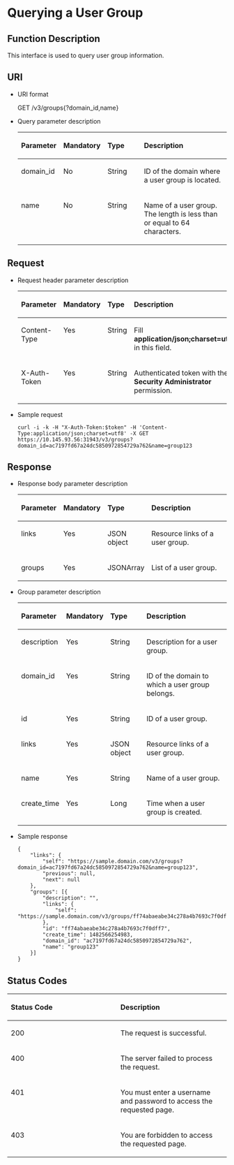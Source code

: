 # Querying a User Group<a name="en-us_topic_0057845602"></a>

## Function Description<a name="section495175389414"></a>

This interface is used to query user group information.

## URI<a name="section3019338085013"></a>

-   URI format

    GET /v3/groups\{?domain\_id,name\}

-   Query parameter description

    <a name="en-us_topic_0032920307_table36168141"></a>
    <table><thead align="left"><tr id="en-us_topic_0032920307_row15662289"><th class="cellrowborder" valign="top" width="19.36%" id="mcps1.1.5.1.1"><p id="en-us_topic_0032920307_p60685926"><a name="en-us_topic_0032920307_p60685926"></a><a name="en-us_topic_0032920307_p60685926"></a><strong id="b842352706111527"><a name="b842352706111527"></a><a name="b842352706111527"></a>Parameter</strong></p>
    </th>
    <th class="cellrowborder" valign="top" width="19.24%" id="mcps1.1.5.1.2"><p id="en-us_topic_0032920307_p16612996"><a name="en-us_topic_0032920307_p16612996"></a><a name="en-us_topic_0032920307_p16612996"></a><strong id="a105e6ed8c3de4c5a9dde97ae5a71071e_1"><a name="a105e6ed8c3de4c5a9dde97ae5a71071e_1"></a><a name="a105e6ed8c3de4c5a9dde97ae5a71071e_1"></a>Mandatory</strong></p>
    </th>
    <th class="cellrowborder" valign="top" width="17.98%" id="mcps1.1.5.1.3"><p id="en-us_topic_0032920307_p3475410"><a name="en-us_topic_0032920307_p3475410"></a><a name="en-us_topic_0032920307_p3475410"></a><strong id="b842352706143526_1"><a name="b842352706143526_1"></a><a name="b842352706143526_1"></a>Type</strong></p>
    </th>
    <th class="cellrowborder" valign="top" width="43.419999999999995%" id="mcps1.1.5.1.4"><p id="en-us_topic_0032920307_p13072760"><a name="en-us_topic_0032920307_p13072760"></a><a name="en-us_topic_0032920307_p13072760"></a><strong id="b20601766145329"><a name="b20601766145329"></a><a name="b20601766145329"></a>Description</strong></p>
    </th>
    </tr>
    </thead>
    <tbody><tr id="en-us_topic_0032920307_row52260639"><td class="cellrowborder" valign="top" width="19.36%" headers="mcps1.1.5.1.1 "><p id="en-us_topic_0032920307_p5253358"><a name="en-us_topic_0032920307_p5253358"></a><a name="en-us_topic_0032920307_p5253358"></a>domain_id</p>
    </td>
    <td class="cellrowborder" valign="top" width="19.24%" headers="mcps1.1.5.1.2 "><p id="en-us_topic_0032920307_p22868878"><a name="en-us_topic_0032920307_p22868878"></a><a name="en-us_topic_0032920307_p22868878"></a>No</p>
    </td>
    <td class="cellrowborder" valign="top" width="17.98%" headers="mcps1.1.5.1.3 "><p id="en-us_topic_0032920307_p40439847"><a name="en-us_topic_0032920307_p40439847"></a><a name="en-us_topic_0032920307_p40439847"></a>String</p>
    </td>
    <td class="cellrowborder" valign="top" width="43.419999999999995%" headers="mcps1.1.5.1.4 "><p id="en-us_topic_0032920307_p54402144"><a name="en-us_topic_0032920307_p54402144"></a><a name="en-us_topic_0032920307_p54402144"></a>ID of the domain where a user group is located.</p>
    </td>
    </tr>
    <tr id="en-us_topic_0032920307_row19857248"><td class="cellrowborder" valign="top" width="19.36%" headers="mcps1.1.5.1.1 "><p id="en-us_topic_0032920307_p64933228"><a name="en-us_topic_0032920307_p64933228"></a><a name="en-us_topic_0032920307_p64933228"></a>name</p>
    </td>
    <td class="cellrowborder" valign="top" width="19.24%" headers="mcps1.1.5.1.2 "><p id="en-us_topic_0032920307_p25100141"><a name="en-us_topic_0032920307_p25100141"></a><a name="en-us_topic_0032920307_p25100141"></a>No</p>
    </td>
    <td class="cellrowborder" valign="top" width="17.98%" headers="mcps1.1.5.1.3 "><p id="en-us_topic_0032920307_p19845579"><a name="en-us_topic_0032920307_p19845579"></a><a name="en-us_topic_0032920307_p19845579"></a>String</p>
    </td>
    <td class="cellrowborder" valign="top" width="43.419999999999995%" headers="mcps1.1.5.1.4 "><p id="en-us_topic_0032920307_p63988077"><a name="en-us_topic_0032920307_p63988077"></a><a name="en-us_topic_0032920307_p63988077"></a>Name of a user group. The length is less than or equal to 64 characters.</p>
    </td>
    </tr>
    </tbody>
    </table>


## **Request**<a name="section1437107585444"></a>

-   Request header parameter description

    <a name="en-us_topic_0032920307_table21736211"></a>
    <table><thead align="left"><tr id="en-us_topic_0032920307_row48433347"><th class="cellrowborder" valign="top" width="19.49%" id="mcps1.1.5.1.1"><p id="en-us_topic_0032920307_p30787047"><a name="en-us_topic_0032920307_p30787047"></a><a name="en-us_topic_0032920307_p30787047"></a><strong id="a173ae121cc9e48328ca613e72f2a1504_1"><a name="a173ae121cc9e48328ca613e72f2a1504_1"></a><a name="a173ae121cc9e48328ca613e72f2a1504_1"></a>Parameter</strong></p>
    </th>
    <th class="cellrowborder" valign="top" width="18.86%" id="mcps1.1.5.1.2"><p id="en-us_topic_0032920307_p10722842"><a name="en-us_topic_0032920307_p10722842"></a><a name="en-us_topic_0032920307_p10722842"></a><strong id="a105e6ed8c3de4c5a9dde97ae5a71071e_3"><a name="a105e6ed8c3de4c5a9dde97ae5a71071e_3"></a><a name="a105e6ed8c3de4c5a9dde97ae5a71071e_3"></a>Mandatory</strong></p>
    </th>
    <th class="cellrowborder" valign="top" width="17.57%" id="mcps1.1.5.1.3"><p id="en-us_topic_0032920307_p63243911"><a name="en-us_topic_0032920307_p63243911"></a><a name="en-us_topic_0032920307_p63243911"></a><strong id="b842352706143526_3"><a name="b842352706143526_3"></a><a name="b842352706143526_3"></a>Type</strong></p>
    </th>
    <th class="cellrowborder" valign="top" width="44.080000000000005%" id="mcps1.1.5.1.4"><p id="en-us_topic_0032920307_p22483156"><a name="en-us_topic_0032920307_p22483156"></a><a name="en-us_topic_0032920307_p22483156"></a><strong id="b64005828152545"><a name="b64005828152545"></a><a name="b64005828152545"></a>Description</strong></p>
    </th>
    </tr>
    </thead>
    <tbody><tr id="en-us_topic_0032920307_row9196329"><td class="cellrowborder" valign="top" width="19.49%" headers="mcps1.1.5.1.1 "><p id="en-us_topic_0032920307_p6705199"><a name="en-us_topic_0032920307_p6705199"></a><a name="en-us_topic_0032920307_p6705199"></a>Content-Type</p>
    </td>
    <td class="cellrowborder" valign="top" width="18.86%" headers="mcps1.1.5.1.2 "><p id="en-us_topic_0032920307_p6250253"><a name="en-us_topic_0032920307_p6250253"></a><a name="en-us_topic_0032920307_p6250253"></a>Yes</p>
    </td>
    <td class="cellrowborder" valign="top" width="17.57%" headers="mcps1.1.5.1.3 "><p id="en-us_topic_0032920307_p36508524"><a name="en-us_topic_0032920307_p36508524"></a><a name="en-us_topic_0032920307_p36508524"></a>String</p>
    </td>
    <td class="cellrowborder" valign="top" width="44.080000000000005%" headers="mcps1.1.5.1.4 "><p id="en-us_topic_0032920307_p4400500"><a name="en-us_topic_0032920307_p4400500"></a><a name="en-us_topic_0032920307_p4400500"></a>Fill <strong id="b842352706161331"><a name="b842352706161331"></a><a name="b842352706161331"></a>application/json;charset=utf8</strong> in this field.</p>
    </td>
    </tr>
    <tr id="en-us_topic_0032920307_row39604502"><td class="cellrowborder" valign="top" width="19.49%" headers="mcps1.1.5.1.1 "><p id="en-us_topic_0032920307_p53848109"><a name="en-us_topic_0032920307_p53848109"></a><a name="en-us_topic_0032920307_p53848109"></a>X-Auth-Token</p>
    </td>
    <td class="cellrowborder" valign="top" width="18.86%" headers="mcps1.1.5.1.2 "><p id="en-us_topic_0032920307_p66729601"><a name="en-us_topic_0032920307_p66729601"></a><a name="en-us_topic_0032920307_p66729601"></a>Yes</p>
    </td>
    <td class="cellrowborder" valign="top" width="17.57%" headers="mcps1.1.5.1.3 "><p id="en-us_topic_0032920307_p36388601"><a name="en-us_topic_0032920307_p36388601"></a><a name="en-us_topic_0032920307_p36388601"></a>String</p>
    </td>
    <td class="cellrowborder" valign="top" width="44.080000000000005%" headers="mcps1.1.5.1.4 "><p id="p5287257411347"><a name="p5287257411347"></a><a name="p5287257411347"></a>Authenticated token with the <strong id="b750798910387"><a name="b750798910387"></a><a name="b750798910387"></a>Security Administrator</strong> permission.</p>
    </td>
    </tr>
    </tbody>
    </table>

-   Sample request

    ```
    curl -i -k -H "X-Auth-Token:$token" -H 'Content-Type:application/json;charset=utf8' -X GET https://10.145.93.56:31943/v3/groups?domain_id=ac7197fd67a24dc5850972854729a762&name=group123
    ```


## **Response**<a name="section422798898594"></a>

-   Response body parameter description

    <a name="table1056195410010"></a>
    <table><thead align="left"><tr id="row2747156110010"><th class="cellrowborder" valign="top" width="18.81188118811881%" id="mcps1.1.5.1.1"><p id="p447620910517"><a name="p447620910517"></a><a name="p447620910517"></a><strong id="a173ae121cc9e48328ca613e72f2a1504_3"><a name="a173ae121cc9e48328ca613e72f2a1504_3"></a><a name="a173ae121cc9e48328ca613e72f2a1504_3"></a>Parameter</strong></p>
    </th>
    <th class="cellrowborder" valign="top" width="19.77197719771977%" id="mcps1.1.5.1.2"><p id="p0233835144716"><a name="p0233835144716"></a><a name="p0233835144716"></a><strong id="a105e6ed8c3de4c5a9dde97ae5a71071e_5"><a name="a105e6ed8c3de4c5a9dde97ae5a71071e_5"></a><a name="a105e6ed8c3de4c5a9dde97ae5a71071e_5"></a>Mandatory</strong></p>
    </th>
    <th class="cellrowborder" valign="top" width="17.861786178617862%" id="mcps1.1.5.1.3"><p id="p755696810517"><a name="p755696810517"></a><a name="p755696810517"></a><strong id="b842352706143526_5"><a name="b842352706143526_5"></a><a name="b842352706143526_5"></a>Type</strong></p>
    </th>
    <th class="cellrowborder" valign="top" width="43.55435543554355%" id="mcps1.1.5.1.4"><p id="p6407638510517"><a name="p6407638510517"></a><a name="p6407638510517"></a><strong id="b553460226153817"><a name="b553460226153817"></a><a name="b553460226153817"></a>Description</strong></p>
    </th>
    </tr>
    </thead>
    <tbody><tr id="row570214510010"><td class="cellrowborder" valign="top" width="18.81188118811881%" headers="mcps1.1.5.1.1 "><p id="p5922062510010"><a name="p5922062510010"></a><a name="p5922062510010"></a>links</p>
    </td>
    <td class="cellrowborder" valign="top" width="19.77197719771977%" headers="mcps1.1.5.1.2 "><p id="p523333511472"><a name="p523333511472"></a><a name="p523333511472"></a>Yes</p>
    </td>
    <td class="cellrowborder" valign="top" width="17.861786178617862%" headers="mcps1.1.5.1.3 "><p id="p18960192015118"><a name="p18960192015118"></a><a name="p18960192015118"></a>JSON object</p>
    </td>
    <td class="cellrowborder" valign="top" width="43.55435543554355%" headers="mcps1.1.5.1.4 "><p id="p2326866010010"><a name="p2326866010010"></a><a name="p2326866010010"></a>Resource links of a user group.</p>
    </td>
    </tr>
    <tr id="row809135110010"><td class="cellrowborder" valign="top" width="18.81188118811881%" headers="mcps1.1.5.1.1 "><p id="p5141972010010"><a name="p5141972010010"></a><a name="p5141972010010"></a>groups</p>
    </td>
    <td class="cellrowborder" valign="top" width="19.77197719771977%" headers="mcps1.1.5.1.2 "><p id="p82332354477"><a name="p82332354477"></a><a name="p82332354477"></a>Yes</p>
    </td>
    <td class="cellrowborder" valign="top" width="17.861786178617862%" headers="mcps1.1.5.1.3 "><p id="p49389618118"><a name="p49389618118"></a><a name="p49389618118"></a>JSONArray</p>
    </td>
    <td class="cellrowborder" valign="top" width="43.55435543554355%" headers="mcps1.1.5.1.4 "><p id="p1983818310010"><a name="p1983818310010"></a><a name="p1983818310010"></a>List of a user group.</p>
    </td>
    </tr>
    </tbody>
    </table>


-   Group parameter description

    <a name="table4865996110948"></a>
    <table><thead align="left"><tr id="row3498648810948"><th class="cellrowborder" valign="top" width="19%" id="mcps1.1.5.1.1"><p id="p1533325610948"><a name="p1533325610948"></a><a name="p1533325610948"></a><strong id="a173ae121cc9e48328ca613e72f2a1504_5"><a name="a173ae121cc9e48328ca613e72f2a1504_5"></a><a name="a173ae121cc9e48328ca613e72f2a1504_5"></a>Parameter</strong></p>
    </th>
    <th class="cellrowborder" valign="top" width="19.3%" id="mcps1.1.5.1.2"><p id="p62791716184819"><a name="p62791716184819"></a><a name="p62791716184819"></a><strong id="a105e6ed8c3de4c5a9dde97ae5a71071e_7"><a name="a105e6ed8c3de4c5a9dde97ae5a71071e_7"></a><a name="a105e6ed8c3de4c5a9dde97ae5a71071e_7"></a>Mandatory</strong></p>
    </th>
    <th class="cellrowborder" valign="top" width="18.09%" id="mcps1.1.5.1.3"><p id="p3403423310948"><a name="p3403423310948"></a><a name="p3403423310948"></a><strong id="b842352706143526_7"><a name="b842352706143526_7"></a><a name="b842352706143526_7"></a>Type</strong></p>
    </th>
    <th class="cellrowborder" valign="top" width="43.61%" id="mcps1.1.5.1.4"><p id="p530949010948"><a name="p530949010948"></a><a name="p530949010948"></a><strong id="b356967498153934"><a name="b356967498153934"></a><a name="b356967498153934"></a>Description</strong></p>
    </th>
    </tr>
    </thead>
    <tbody><tr id="row2741558010948"><td class="cellrowborder" valign="top" width="19%" headers="mcps1.1.5.1.1 "><p id="p606953510948"><a name="p606953510948"></a><a name="p606953510948"></a>description</p>
    </td>
    <td class="cellrowborder" valign="top" width="19.3%" headers="mcps1.1.5.1.2 "><p id="p142791116104815"><a name="p142791116104815"></a><a name="p142791116104815"></a>Yes</p>
    </td>
    <td class="cellrowborder" valign="top" width="18.09%" headers="mcps1.1.5.1.3 "><p id="p2187030610948"><a name="p2187030610948"></a><a name="p2187030610948"></a>String</p>
    </td>
    <td class="cellrowborder" valign="top" width="43.61%" headers="mcps1.1.5.1.4 "><p id="p2666433310948"><a name="p2666433310948"></a><a name="p2666433310948"></a>Description for a user group.</p>
    </td>
    </tr>
    <tr id="row3865240910948"><td class="cellrowborder" valign="top" width="19%" headers="mcps1.1.5.1.1 "><p id="p4383746110948"><a name="p4383746110948"></a><a name="p4383746110948"></a>domain_id</p>
    </td>
    <td class="cellrowborder" valign="top" width="19.3%" headers="mcps1.1.5.1.2 "><p id="p427911162484"><a name="p427911162484"></a><a name="p427911162484"></a>Yes</p>
    </td>
    <td class="cellrowborder" valign="top" width="18.09%" headers="mcps1.1.5.1.3 "><p id="p6117342010948"><a name="p6117342010948"></a><a name="p6117342010948"></a>String</p>
    </td>
    <td class="cellrowborder" valign="top" width="43.61%" headers="mcps1.1.5.1.4 "><p id="p5610000810948"><a name="p5610000810948"></a><a name="p5610000810948"></a>ID of the domain to which a user group belongs.</p>
    </td>
    </tr>
    <tr id="row61939585101142"><td class="cellrowborder" valign="top" width="19%" headers="mcps1.1.5.1.1 "><p id="p20585353101142"><a name="p20585353101142"></a><a name="p20585353101142"></a>id</p>
    </td>
    <td class="cellrowborder" valign="top" width="19.3%" headers="mcps1.1.5.1.2 "><p id="p327918165483"><a name="p327918165483"></a><a name="p327918165483"></a>Yes</p>
    </td>
    <td class="cellrowborder" valign="top" width="18.09%" headers="mcps1.1.5.1.3 "><p id="p56800915101142"><a name="p56800915101142"></a><a name="p56800915101142"></a>String</p>
    </td>
    <td class="cellrowborder" valign="top" width="43.61%" headers="mcps1.1.5.1.4 "><p id="p37471393101142"><a name="p37471393101142"></a><a name="p37471393101142"></a>ID of a user group.</p>
    </td>
    </tr>
    <tr id="row66853790101157"><td class="cellrowborder" valign="top" width="19%" headers="mcps1.1.5.1.1 "><p id="p64813205101157"><a name="p64813205101157"></a><a name="p64813205101157"></a>links</p>
    </td>
    <td class="cellrowborder" valign="top" width="19.3%" headers="mcps1.1.5.1.2 "><p id="p4279141615489"><a name="p4279141615489"></a><a name="p4279141615489"></a>Yes</p>
    </td>
    <td class="cellrowborder" valign="top" width="18.09%" headers="mcps1.1.5.1.3 "><p id="p15378285101157"><a name="p15378285101157"></a><a name="p15378285101157"></a>JSON object</p>
    </td>
    <td class="cellrowborder" valign="top" width="43.61%" headers="mcps1.1.5.1.4 "><p id="p37681557101157"><a name="p37681557101157"></a><a name="p37681557101157"></a>Resource links of a user group.</p>
    </td>
    </tr>
    <tr id="row5718865710123"><td class="cellrowborder" valign="top" width="19%" headers="mcps1.1.5.1.1 "><p id="p4493586710123"><a name="p4493586710123"></a><a name="p4493586710123"></a>name</p>
    </td>
    <td class="cellrowborder" valign="top" width="19.3%" headers="mcps1.1.5.1.2 "><p id="p162792163489"><a name="p162792163489"></a><a name="p162792163489"></a>Yes</p>
    </td>
    <td class="cellrowborder" valign="top" width="18.09%" headers="mcps1.1.5.1.3 "><p id="p1592658110123"><a name="p1592658110123"></a><a name="p1592658110123"></a>String</p>
    </td>
    <td class="cellrowborder" valign="top" width="43.61%" headers="mcps1.1.5.1.4 "><p id="p1498466710123"><a name="p1498466710123"></a><a name="p1498466710123"></a>Name of a user group.</p>
    </td>
    </tr>
    <tr id="row127786318371"><td class="cellrowborder" valign="top" width="19%" headers="mcps1.1.5.1.1 "><p id="p277812312375"><a name="p277812312375"></a><a name="p277812312375"></a>create_time</p>
    </td>
    <td class="cellrowborder" valign="top" width="19.3%" headers="mcps1.1.5.1.2 "><p id="p8279151614818"><a name="p8279151614818"></a><a name="p8279151614818"></a>Yes</p>
    </td>
    <td class="cellrowborder" valign="top" width="18.09%" headers="mcps1.1.5.1.3 "><p id="p107782310371"><a name="p107782310371"></a><a name="p107782310371"></a>Long</p>
    </td>
    <td class="cellrowborder" valign="top" width="43.61%" headers="mcps1.1.5.1.4 "><p id="p87781639373"><a name="p87781639373"></a><a name="p87781639373"></a>Time when a user group is created.</p>
    </td>
    </tr>
    </tbody>
    </table>

-   Sample response

    ```
    {
        "links": {
            "self": "https://sample.domain.com/v3/groups?domain_id=ac7197fd67a24dc5850972854729a762&name=group123",
            "previous": null,
            "next": null
        },
        "groups": [{
            "description": "",
            "links": {
                "self": "https://sample.domain.com/v3/groups/ff74abaeabe34c278a4b7693c7f0dff7"
            },
            "id": "ff74abaeabe34c278a4b7693c7f0dff7",
            "create_time": 1482566254983,
            "domain_id": "ac7197fd67a24dc5850972854729a762",
            "name": "group123"
        }]
    }
    ```


## **Status Codes**<a name="section5556784894735"></a>

<a name="en-us_topic_0032920307_table25927028"></a>
<table><thead align="left"><tr id="en-us_topic_0032920307_row10578662"><th class="cellrowborder" valign="top" width="50%" id="mcps1.1.3.1.1"><p id="en-us_topic_0032920307_p51565323"><a name="en-us_topic_0032920307_p51565323"></a><a name="en-us_topic_0032920307_p51565323"></a><strong id="b35333202152545"><a name="b35333202152545"></a><a name="b35333202152545"></a>Status Code</strong></p>
</th>
<th class="cellrowborder" valign="top" width="50%" id="mcps1.1.3.1.2"><p id="en-us_topic_0032920307_p16041657"><a name="en-us_topic_0032920307_p16041657"></a><a name="en-us_topic_0032920307_p16041657"></a><strong id="b55209916152545"><a name="b55209916152545"></a><a name="b55209916152545"></a>Description</strong></p>
</th>
</tr>
</thead>
<tbody><tr id="en-us_topic_0032920307_row24305815"><td class="cellrowborder" valign="top" width="50%" headers="mcps1.1.3.1.1 "><p id="en-us_topic_0032920307_p22613965"><a name="en-us_topic_0032920307_p22613965"></a><a name="en-us_topic_0032920307_p22613965"></a>200</p>
</td>
<td class="cellrowborder" valign="top" width="50%" headers="mcps1.1.3.1.2 "><p id="en-us_topic_0032920307_p19791876"><a name="en-us_topic_0032920307_p19791876"></a><a name="en-us_topic_0032920307_p19791876"></a>The request is successful.</p>
</td>
</tr>
<tr id="en-us_topic_0032920307_row43909159"><td class="cellrowborder" valign="top" width="50%" headers="mcps1.1.3.1.1 "><p id="en-us_topic_0032920307_p66980994"><a name="en-us_topic_0032920307_p66980994"></a><a name="en-us_topic_0032920307_p66980994"></a>400</p>
</td>
<td class="cellrowborder" valign="top" width="50%" headers="mcps1.1.3.1.2 "><p id="en-us_topic_0032920307_p56751409"><a name="en-us_topic_0032920307_p56751409"></a><a name="en-us_topic_0032920307_p56751409"></a>The server failed to process the request.</p>
</td>
</tr>
<tr id="row460808479497"><td class="cellrowborder" valign="top" width="50%" headers="mcps1.1.3.1.1 "><p id="p120744399497"><a name="p120744399497"></a><a name="p120744399497"></a>401</p>
</td>
<td class="cellrowborder" valign="top" width="50%" headers="mcps1.1.3.1.2 "><p id="p385055099497"><a name="p385055099497"></a><a name="p385055099497"></a>You must enter a username and password to access the requested page.</p>
</td>
</tr>
<tr id="en-us_topic_0032920307_row41000636"><td class="cellrowborder" valign="top" width="50%" headers="mcps1.1.3.1.1 "><p id="en-us_topic_0032920307_p32717189"><a name="en-us_topic_0032920307_p32717189"></a><a name="en-us_topic_0032920307_p32717189"></a>403</p>
</td>
<td class="cellrowborder" valign="top" width="50%" headers="mcps1.1.3.1.2 "><p id="en-us_topic_0032920307_p32846614"><a name="en-us_topic_0032920307_p32846614"></a><a name="en-us_topic_0032920307_p32846614"></a>You are forbidden to access the requested page.</p>
</td>
</tr>
</tbody>
</table>

